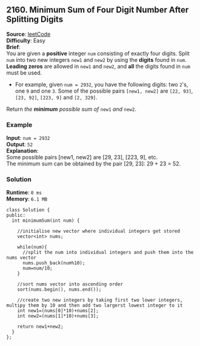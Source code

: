 ## 2160. Minimum Sum of Four Digit Number After Splitting Digits   
**Source**: [leetCode](https://leetcode.com/problems/minimum-sum-of-four-digit-number-after-splitting-digits/)   
**Difficulty**: Easy   
**Brief**:    
You are given a **positive** integer ``num`` consisting of exactly four digits. Split ``num`` into two new integers ``new1`` and ``new2`` by using the **digits** found in ``num``. **Leading zeros** are allowed in ``new1`` and ``new2``, and **all** the digits found in ``num`` must be used.   
- For example, given ``num = 2932``, you have the following digits: two ``2``'s, one ``9`` and one ``3``. Some of the possible pairs ``[new1, new2]`` are ``[22, 93]``, ``[23, 92]``, ``[223, 9]`` and ``[2, 329]``.   

Return *the* ***minimum*** *possible sum of* ``new1`` *and* ``new2``.   


### Example   
**Input**: ``num = 2932``   
**Output**: ``52``   
**Explanation**:   
Some possible pairs [new1, new2] are [29, 23], [223, 9], etc.   
The minimum sum can be obtained by the pair [29, 23]: 29 + 23 = 52.   


### Solution   
**Runtime**: ``0 ms``   
**Memory**: ``6.1 MB``   
```
class Solution {
public:
  int minimumSum(int num) {
    
    //initialise new vector where individual integers get stored
    vector<int> nums;
    
    while(num){
      //split the num into individual integers and push them into the nums vector
      nums.push_back(num%10);
      num=num/10;
    }
    
    //sort nums vector into ascending order
    sort(nums.begin(), nums.end());
    
    //create two new integers by taking first two lower integers, multipy them by 10 and then add two largerst lowest integer to it
    int new1=(nums[0]*10)+nums[2];
    int new2=(nums[1]*10)+nums[3];
    
    return new1+new2;
  }
};
``` 

